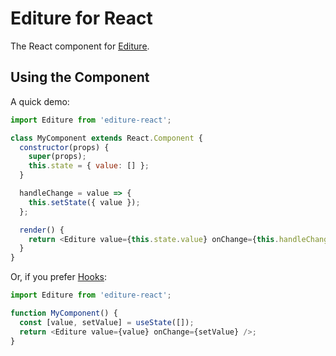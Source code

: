 # Editure for React

The React component for [Editure](https://github.com/tuture-dev/editure).

## Using the Component

A quick demo:

```javascript
import Editure from 'editure-react';

class MyComponent extends React.Component {
  constructor(props) {
    super(props);
    this.state = { value: [] };
  }

  handleChange = value => {
    this.setState({ value });
  };

  render() {
    return <Editure value={this.state.value} onChange={this.handleChange} />;
  }
}
```

Or, if you prefer [Hooks](https://reactjs.org/docs/hooks-intro.html):

```javascript
import Editure from 'editure-react';

function MyComponent() {
  const [value, setValue] = useState([]);
  return <Editure value={value} onChange={setValue} />;
}
```
